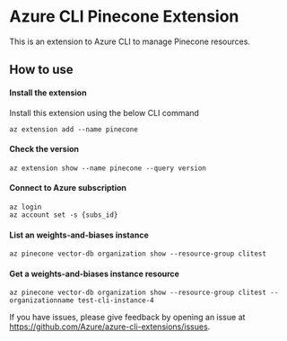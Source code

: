 # Azure CLI Pinecone Extension #
This is an extension to Azure CLI to manage Pinecone resources.

## How to use ##
#### Install the extension ####
Install this extension using the below CLI command
```
az extension add --name pinecone
```
#### Check the version ####
```
az extension show --name pinecone --query version
```
#### Connect to Azure subscription ####
```
az login
az account set -s {subs_id}
```
#### List an weights-and-biases instance ####
```
az pinecone vector-db organization show --resource-group clitest
```
#### Get a weights-and-biases instance resource ####
```
az pinecone vector-db organization show --resource-group clitest --organizationname test-cli-instance-4
```

If you have issues, please give feedback by opening an issue at https://github.com/Azure/azure-cli-extensions/issues.